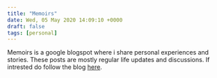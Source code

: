 ```yaml
---
title: "Memoirs"
date: Wed, 05 May 2020 14:09:10 +0000
draft: false
tags: [personal]
---
```


Memoirs is a google blogspot where i share personal experiences and stories. These posts are mostly regular life updates and discussions. If intrested do follow the blog [here](https://memoirs.prajwalyashasvi.in/).
